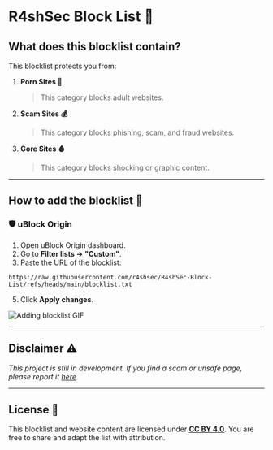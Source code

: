 # R4shSec Block List 🚫

## What does this blocklist contain?

This blocklist protects you from:

1. **Porn Sites 🔞**  
   > This category blocks adult websites.
2. **Scam Sites 💰**  
   > This category blocks phishing, scam, and fraud websites.
3. **Gore Sites 🩸**  
   > This category blocks shocking or graphic content.

---

## How to add the blocklist 💭

### 🛡️ uBlock Origin

1. Open uBlock Origin dashboard.
2. Go to **Filter lists → "Custom"**.
3. Paste the URL of the blocklist:  
```
https://raw.githubusercontent.com/r4shsec/R4shSec-Block-List/refs/heads/main/blocklist.txt
```
5. Click **Apply changes**.

![Adding blocklist GIF](https://i.ibb.co/TM99L0Jy/brave-Te-F4l0-MK5-C.gif)

---

## Disclaimer ⚠️

_This project is still in development. If you find a scam or unsafe page, please report it [here](https://forms.gle/DAWtnn57BXtvrTsF6)._

---

## License 📄

This blocklist and website content are licensed under **[CC BY 4.0](https://creativecommons.org/licenses/by/4.0/)**. You are free to share and adapt the list with attribution.
